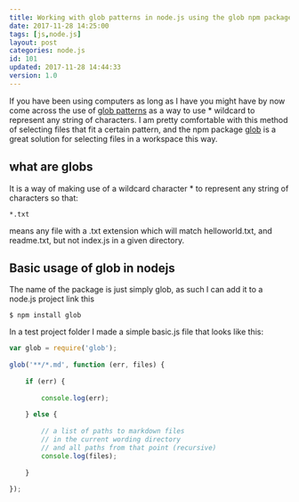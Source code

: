 ```yaml
---
title: Working with glob patterns in node.js using the glob npm package
date: 2017-11-28 14:25:00
tags: [js,node.js]
layout: post
categories: node.js
id: 101
updated: 2017-11-28 14:44:33
version: 1.0
---
```


If you have been using computers as long as I have you might have by now come across the use of [glob patterns](https://en.wikipedia.org/wiki/Glob_(programming)) as a way to use \* wildcard to represent any string of characters. I am pretty comfortable with this method of selecting files that fit a certain pattern, and the npm package [glob](
https://www.npmjs.com/package/glob) is a great solution for selecting files in a workspace this way.

<!-- more -->

## what are globs

It is a way of making use of a wildcard character \* to represent any string of characters so that:

```
*.txt
```

means any file with a .txt extension which will match helloworld.txt, and readme.txt, but not index.js in a given directory.

## Basic usage of glob in nodejs

The name of the package is just simply glob, as such I can add it to a node.js project link this

```
$ npm install glob
```

In a test project folder I made a simple basic.js file that looks like this:

```js
var glob = require('glob');
 
glob('**/*.md', function (err, files) {
 
    if (err) {
 
        console.log(err);
 
    } else {
 
        // a list of paths to markdown files
        // in the current wording directory
        // and all paths from that point (recursive)
        console.log(files);
 
    }
 
});
```